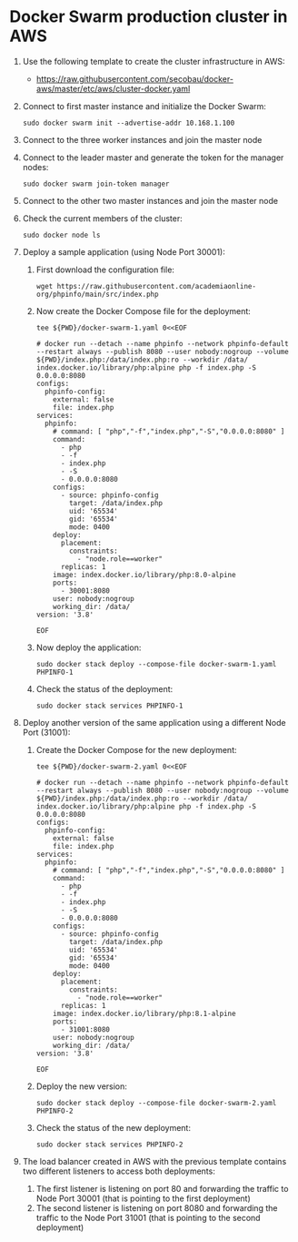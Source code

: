 # Docker Swarm production cluster in AWS
1. Use the following template to create the cluster infrastructure in AWS:

    * https://raw.githubusercontent.com/secobau/docker-aws/master/etc/aws/cluster-docker.yaml

1. Connect to first master instance and initialize the Docker Swarm:

    ```
    sudo docker swarm init --advertise-addr 10.168.1.100
    ```
1. Connect to the three worker instances and join the master node
2. Connect to the leader master and generate the token for the manager nodes:

    ```
    sudo docker swarm join-token manager
    ```
1. Connect to the other two master instances and join the master node
2. Check the current members of the cluster:

    ```
    sudo docker node ls
    ```
1. Deploy a sample application (using Node Port 30001):

   1. First download the configuration file:
      ```
      wget https://raw.githubusercontent.com/academiaonline-org/phpinfo/main/src/index.php
      ```
   1. Now create the Docker Compose file for the deployment:
      ```
      tee ${PWD}/docker-swarm-1.yaml 0<<EOF

      # docker run --detach --name phpinfo --network phpinfo-default --restart always --publish 8080 --user nobody:nogroup --volume ${PWD}/index.php:/data/index.php:ro --workdir /data/ index.docker.io/library/php:alpine php -f index.php -S 0.0.0.0:8080
      configs:
        phpinfo-config:
          external: false
          file: index.php
      services:
        phpinfo:
          # command: [ "php","-f","index.php","-S","0.0.0.0:8080" ]
          command:
            - php
            - -f
            - index.php
            - -S
            - 0.0.0.0:8080
          configs:
            - source: phpinfo-config
              target: /data/index.php
              uid: '65534'
              gid: '65534'
              mode: 0400
          deploy:
            placement:
              constraints:
                - "node.role==worker"      
            replicas: 1
          image: index.docker.io/library/php:8.0-alpine
          ports:
            - 30001:8080
          user: nobody:nogroup
          working_dir: /data/
      version: '3.8'

      EOF
      ```
   1. Now deploy the application:
      ```
      sudo docker stack deploy --compose-file docker-swarm-1.yaml PHPINFO-1
      ```
   1. Check the status of the deployment:
      ```
      sudo docker stack services PHPINFO-1
      ```
1. Deploy another version of the same application using a different Node Port (31001):
   1. Create the Docker Compose for the new deployment:

      ```
      tee ${PWD}/docker-swarm-2.yaml 0<<EOF

      # docker run --detach --name phpinfo --network phpinfo-default --restart always --publish 8080 --user nobody:nogroup --volume ${PWD}/index.php:/data/index.php:ro --workdir /data/ index.docker.io/library/php:alpine php -f index.php -S 0.0.0.0:8080
      configs:
        phpinfo-config:
          external: false
          file: index.php
      services:
        phpinfo:
          # command: [ "php","-f","index.php","-S","0.0.0.0:8080" ]
          command:
            - php
            - -f
            - index.php
            - -S
            - 0.0.0.0:8080
          configs:
            - source: phpinfo-config
              target: /data/index.php
              uid: '65534'
              gid: '65534'
              mode: 0400
          deploy:
            placement:
              constraints:
                - "node.role==worker"      
            replicas: 1
          image: index.docker.io/library/php:8.1-alpine
          ports:
            - 31001:8080
          user: nobody:nogroup
          working_dir: /data/
      version: '3.8'

      EOF
      ```
   1. Deploy the new version:

      ```
      sudo docker stack deploy --compose-file docker-swarm-2.yaml PHPINFO-2
      ```
   1. Check the status of the new deployment:

      ```
      sudo docker stack services PHPINFO-2
      ```
1. The load balancer created in AWS with the previous template contains two different listeners to access both deployments:
   1. The first listener is listening on port 80 and forwarding the traffic to Node Port 30001 (that is pointing to the first deployment)
   2. The second listener is listening on port 8080 and forwarding the traffic to the Node Port 31001 (that is pointing to the second deployment)   
